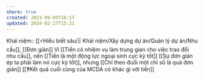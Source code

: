 ```yaml
---
share: true
created: 2023-09-05T16:17
updated: 2024-02-27T15:21
---
```

Khái niệm:: [[⚡Hiểu biết sâu/Ξ Khái niệm/Xây dựng dự án/Quản lý dự án/Nhu cầu]], [[Đơn giản]]
Vì [[Tiền có nhiệm vụ làm trung gian cho việc trao đổi nhu cầu]], nên [[Tiền là một động lực ngoại sinh cực kỳ tốt]]
[[Sự đơn giản ép ta phải làm nó cực kỳ tốt]], nhưng [[Chỉ theo đuổi một chỉ số là quá đơn giản]]
[[❓Kết quả cuối cùng của MCDA có khác gì với tiền]]
